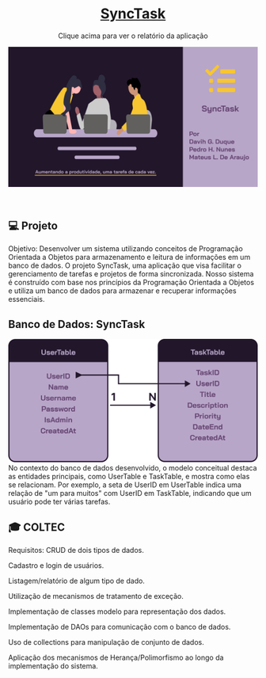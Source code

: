 <h1 align="center">
  <a href="./public/SyncTask.pdf" target="_blank"> SyncTask </a>
</h1>

<p align="center"> Clique acima para ver o relatório da aplicação</p>
 
<p align="center">
  <img src="./public/Capa.png" alt="Form page image" />
</p>

</br>

## 💻 Projeto
Objetivo:  Desenvolver um sistema utilizando conceitos de Programação Orientada a Objetos para armazenamento e leitura de informações em um banco de dados. O projeto SyncTask, uma aplicação que visa facilitar o gerenciamento de tarefas e projetos de forma sincronizada. Nosso sistema é construído com base nos princípios da Programação Orientada a Objetos e utiliza um banco de dados para armazenar e recuperar informações essenciais.

## Banco de Dados: SyncTask
<img src="./public/Tables.png" alt="Tables Image" />
No contexto do banco de dados desenvolvido, o modelo conceitual destaca as entidades principais, como UserTable e TaskTable, e mostra como elas se relacionam. Por exemplo, a seta de UserID em UserTable indica uma relação de "um para muitos" com UserID em TaskTable, indicando que um usuário pode ter várias tarefas.


## 🎓 COLTEC
Requisitos:
CRUD de dois tipos de dados.

Cadastro e login de usuários.

Listagem/relatório de algum tipo de dado.

Utilização de mecanismos de tratamento de exceção.

Implementação de classes modelo para representação dos dados.

Implementação de DAOs para comunicação com o banco de dados.

Uso de collections para manipulação de conjunto de dados.

Aplicação dos mecanismos de Herança/Polimorfismo ao longo da implementação do sistema.
